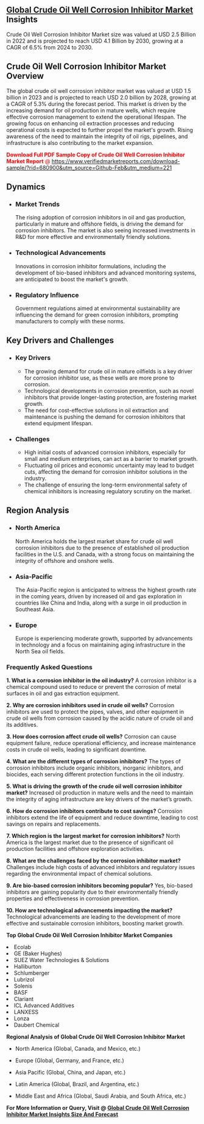 <h2><a href="https://www.verifiedmarketreports.com/download-sample/?rid=680900&amp;utm_source=Github&amp;utm_medium=221" target="_blank">Global Crude Oil Well Corrosion Inhibitor Market</a> Insights</h2><p>Crude Oil Well Corrosion Inhibitor Market size was valued at USD 2.5 Billion in 2022 and is projected to reach USD 4.1 Billion by 2030, growing at a CAGR of 6.5% from 2024 to 2030.</p><p> <h2>Crude Oil Well Corrosion Inhibitor Market Overview</h2> <p>The global crude oil well corrosion inhibitor market was valued at USD 1.5 billion in 2023 and is projected to reach USD 2.0 billion by 2028, growing at a CAGR of 5.3% during the forecast period. This market is driven by the increasing demand for oil production in mature wells, which require effective corrosion management to extend the operational lifespan. The growing focus on enhancing oil extraction processes and reducing operational costs is expected to further propel the market's growth. Rising awareness of the need to maintain the integrity of oil rigs, pipelines, and infrastructure is also contributing to the market expansion.</p> <p><p><span class=""><span style="color: #ff0000;"><strong>Download Full PDF Sample Copy of Crude Oil Well Corrosion Inhibitor Market Report</strong> @ </span><a href="https://www.verifiedmarketreports.com/download-sample/?rid=680900&amp;utm_source=Github-Feb&amp;utm_medium=221" target="_blank">https://www.verifiedmarketreports.com/download-sample/?rid=680900&amp;utm_source=Github-Feb&amp;utm_medium=221</a></span></p></p> <h2>Dynamics</h2> <ul> <li><h3>Market Trends</h3> The rising adoption of corrosion inhibitors in oil and gas production, particularly in mature and offshore fields, is driving the demand for corrosion inhibitors. The market is also seeing increased investments in R&D for more effective and environmentally friendly solutions. </li> <li><h3>Technological Advancements</h3> Innovations in corrosion inhibitor formulations, including the development of bio-based inhibitors and advanced monitoring systems, are anticipated to boost the market's growth. </li> <li><h3>Regulatory Influence</h3> Government regulations aimed at environmental sustainability are influencing the demand for green corrosion inhibitors, prompting manufacturers to comply with these norms. </li> </ul> <h2>Key Drivers and Challenges</h2> <ul> <li><h3>Key Drivers</h3> <ul> <li>The growing demand for crude oil in mature oilfields is a key driver for corrosion inhibitor use, as these wells are more prone to corrosion.</li> <li>Technological developments in corrosion prevention, such as novel inhibitors that provide longer-lasting protection, are fostering market growth.</li> <li>The need for cost-effective solutions in oil extraction and maintenance is pushing the demand for corrosion inhibitors that extend equipment lifespan.</li> </ul> </li> <li><h3>Challenges</h3> <ul> <li>High initial costs of advanced corrosion inhibitors, especially for small and medium enterprises, can act as a barrier to market growth.</li> <li>Fluctuating oil prices and economic uncertainty may lead to budget cuts, affecting the demand for corrosion inhibitor solutions in the industry.</li> <li>The challenge of ensuring the long-term environmental safety of chemical inhibitors is increasing regulatory scrutiny on the market.</li> </ul> </li> </ul> <h2>Region Analysis</h2> <ul> <li><h3>North America</h3> North America holds the largest market share for crude oil well corrosion inhibitors due to the presence of established oil production facilities in the U.S. and Canada, with a strong focus on maintaining the integrity of offshore and onshore wells. </li> <li><h3>Asia-Pacific</h3> The Asia-Pacific region is anticipated to witness the highest growth rate in the coming years, driven by increased oil and gas exploration in countries like China and India, along with a surge in oil production in Southeast Asia. </li> <li><h3>Europe</h3> Europe is experiencing moderate growth, supported by advancements in technology and a focus on maintaining aging infrastructure in the North Sea oil fields. </li> </ul> <h3>Frequently Asked Questions</h3> <p><strong>1. What is a corrosion inhibitor in the oil industry?</strong> A corrosion inhibitor is a chemical compound used to reduce or prevent the corrosion of metal surfaces in oil and gas extraction equipment.</p> <p><strong>2. Why are corrosion inhibitors used in crude oil wells?</strong> Corrosion inhibitors are used to protect the pipes, valves, and other equipment in crude oil wells from corrosion caused by the acidic nature of crude oil and its additives.</p> <p><strong>3. How does corrosion affect crude oil wells?</strong> Corrosion can cause equipment failure, reduce operational efficiency, and increase maintenance costs in crude oil wells, leading to significant downtime.</p> <p><strong>4. What are the different types of corrosion inhibitors?</strong> The types of corrosion inhibitors include organic inhibitors, inorganic inhibitors, and biocides, each serving different protection functions in the oil industry.</p> <p><strong>5. What is driving the growth of the crude oil well corrosion inhibitor market?</strong> Increased oil production in mature wells and the need to maintain the integrity of aging infrastructure are key drivers of the market’s growth.</p> <p><strong>6. How do corrosion inhibitors contribute to cost savings?</strong> Corrosion inhibitors extend the life of equipment and reduce downtime, leading to cost savings on repairs and replacements.</p> <p><strong>7. Which region is the largest market for corrosion inhibitors?</strong> North America is the largest market due to the presence of significant oil production facilities and offshore exploration activities.</p> <p><strong>8. What are the challenges faced by the corrosion inhibitor market?</strong> Challenges include high costs of advanced inhibitors and regulatory issues regarding the environmental impact of chemical solutions.</p> <p><strong>9. Are bio-based corrosion inhibitors becoming popular?</strong> Yes, bio-based inhibitors are gaining popularity due to their environmentally friendly properties and effectiveness in corrosion prevention.</p> <p><strong>10. How are technological advancements impacting the market?</strong> Technological advancements are leading to the development of more effective and sustainable corrosion inhibitors, boosting market growth.</p> </p><p><strong>Top Global Crude Oil Well Corrosion Inhibitor Market Companies</strong></p><div data-test-id=""><p><li>Ecolab</li><li> GE (Baker Hughes)</li><li> SUEZ Water Technologies & Solutions</li><li> Halliburton</li><li> Schlumberger</li><li> Lubrizol</li><li> Solenis</li><li> BASF</li><li> Clariant</li><li> ICL Advanced Additives</li><li> LANXESS</li><li> Lonza</li><li> Daubert Chemical</li></p><div><strong>Regional Analysis of&nbsp;Global Crude Oil Well Corrosion Inhibitor Market</strong></div><ul><li dir="ltr"><p dir="ltr">North America&nbsp;(Global, Canada, and Mexico, etc.)</p></li><li dir="ltr"><p dir="ltr">Europe (Global, Germany, and France, etc.)</p></li><li dir="ltr"><p dir="ltr">Asia Pacific&nbsp;(Global, China, and Japan, etc.)</p></li><li dir="ltr"><p dir="ltr">Latin America&nbsp;(Global, Brazil, and Argentina, etc.)</p></li><li dir="ltr">Middle East and Africa&nbsp;(Global, Saudi Arabia, and South Africa, etc.)</li></ul><p><strong>For More Information or Query, Visit @&nbsp;</strong><strong><a href="https://www.verifiedmarketreports.com/product/crude-oil-well-corrosion-inhibitor-market/?utm_source=Github&amp;utm_medium=221" target="_blank">Global Crude Oil Well Corrosion Inhibitor Market Insights Size And Forecast</a></strong></p></div>
